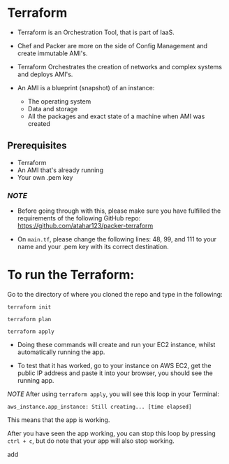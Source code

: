 # Terraform

- Terraform is an Orchestration Tool, that is part of IaaS.

- Chef and Packer are more on the side of Config Management and create immutable AMI's.

- Terraform Orchestrates the creation of networks and complex systems and deploys AMI's.

- An AMI is a blueprint (snapshot) of an instance:
  - The operating system
  - Data and storage
  - All the packages and exact state of a machine when AMI was created


## Prerequisites
- Terraform
- An AMI that's already running
- Your own .pem key

### *NOTE*
- Before going through with this, please make sure you have fulfilled the requirements of the following GitHub repo: https://github.com/atahar123/packer-terraform

- On ```main.tf```, please change the following lines: 48, 99, and 111 to your name and your .pem key with its correct destination.

# To run the Terraform:
Go to the directory of where you cloned the repo and type in the following:
```
terraform init
```
```
terraform plan
```
```
terraform apply
```

- Doing these commands will create and run your EC2 instance, whilst automatically running the app.

- To test that it has worked, go to your instance on AWS EC2, get the public IP address and paste it into your browser, you should see the running app.

*NOTE*
After using ```terraform apply```, you will see this loop in your Terminal:
```
aws_instance.app_instance: Still creating... [time elapsed]
```
This means that the app is working.

After you have seen the app working, you can stop this loop by pressing ```ctrl + c```, but do note that your app will also stop working.


add
